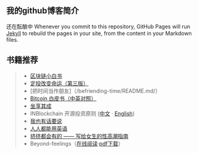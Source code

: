## 我的github博客简介
还在酝酿中
Whenever you commit to this repository, GitHub Pages will run [Jekyll](https://jekyllrb.com/) to rebuild the pages in your site, from the content in your Markdown files.

## 书籍推荐
> * [区块链小白书](https://blockchainlittlebook.com)
> * [定投改变命运（第三版）](https://onregularinvesting.com)
> * [把时间当作朋友]（/befriending-time/README.md/）
> * [Bitcoin 白皮书（中英对照）](/bitcoin-whitepaper-cn-en-translation/Bitcoin-Whitepaper-EN-CN.html)
> * [坐享其成](https://github.com/xiaolai/zuoxiangqicheng)
> * INBlockchain 开源投资原则 ([中文](/inb-principles/cn/) · [English](/inb-principles/en/))
> * [我也有话要说](/i-have-a-say/)
> * [人人都能用英语](/everyone-can-use-english/)
> * [挤挤都会有的 —— 写给女生的性高潮指南](/ji/)
> * Beyond-feelings（[在线阅读](https://www.academia.edu/10983846/Beyond_Feelings_A_Guide_to_Critical_Thinking_NINTH_EDITION)·[pdf下载](https://github.com/liudawozhemebang/beyond-feelings/blob/master/Beyond_Feelings_A_Guide_to_Critical_Thin.pdf)）


